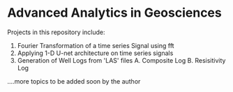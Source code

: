 # Advanced Analytics in Geosciences
Projects in this repository include: 
1. Fourier Transformation of a time series Signal using fft 
2. Applying 1-D U-net architecture on time series signals
3. Generation of Well Logs from 'LAS' files
    A. Composite Log
    B. Resisitivity Log

....more topics to be added soon by the author
